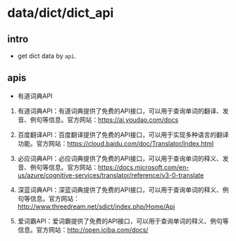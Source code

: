 # data/dict/dict_api
## intro
- get dict data by `api`.
## apis
- 有道词典API
1. 有道词典API：有道词典提供了免费的API接口，可以用于查询单词的翻译、发音、例句等信息。官方网站：<https://ai.youdao.com/docs>

2. 百度翻译API：百度翻译提供了免费的API接口，可以用于实现多种语言的翻译功能。官方网站：<https://cloud.baidu.com/doc/Translator/Index.html>

3. 必应词典API：必应词典提供了免费的API接口，可以用于查询单词的释义、发音、例句等信息。官方网站：<https://docs.microsoft.com/en-us/azure/cognitive-services/translator/reference/v3-0-translate>

4. 深蓝词典API：深蓝词典提供了免费的API接口，可以用于查询单词的释义、例句等信息。官方网站：<http://www.threedream.net/sdict/index.php/Home/Api>

5. 爱词霸API：爱词霸提供了免费的API接口，可以用于查询单词的释义、例句等信息。官方网站：<http://open.iciba.com/docs/>